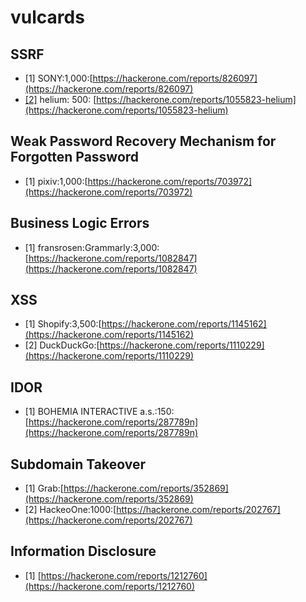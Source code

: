 # vulcards

## SSRF

* \[1\] SONY:1,000:[https://hackerone.com/reports/826097](https://hackerone.com/reports/826097)
* [\[2\]](https://github.com/iohehe/vulcards/issues/5) helium: 500: [https://hackerone.com/reports/1055823-helium](https://hackerone.com/reports/1055823-helium)

## Weak Password Recovery Mechanism for Forgotten Password

* \[1\] pixiv:1,000:[https://hackerone.com/reports/703972](https://hackerone.com/reports/703972)

## Business Logic Errors

* \[1\] fransrosen:Grammarly:3,000:[https://hackerone.com/reports/1082847](https://hackerone.com/reports/1082847)

## XSS

* \[1\] Shopify:3,500:[https://hackerone.com/reports/1145162](https://hackerone.com/reports/1145162)
* \[2\] DuckDuckGo:[https://hackerone.com/reports/1110229](https://hackerone.com/reports/1110229)

## IDOR

* \[1\] BOHEMIA INTERACTIVE a.s.:150:[https://hackerone.com/reports/287789n](https://hackerone.com/reports/287789n)

## Subdomain Takeover

* \[1\] Grab:[https://hackerone.com/reports/352869](https://hackerone.com/reports/352869)
* \[2\] HackeoOne:1000:[https://hackerone.com/reports/202767](https://hackerone.com/reports/202767)

## Information Disclosure

* \[1\] [https://hackerone.com/reports/1212760](https://hackerone.com/reports/1212760)

